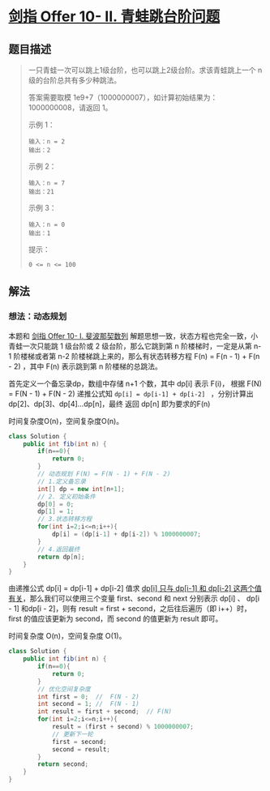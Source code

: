 # [剑指 Offer 10- II. 青蛙跳台阶问题](https://leetcode-cn.com/problems/qing-wa-tiao-tai-jie-wen-ti-lcof/)

## 题目描述

>一只青蛙一次可以跳上1级台阶，也可以跳上2级台阶。求该青蛙跳上一个 n 级的台阶总共有多少种跳法。
>
>答案需要取模 1e9+7（1000000007），如计算初始结果为：1000000008，请返回 1。
>
>示例 1：
>
>~~~
>输入：n = 2
>输出：2
>~~~
>
>示例 2：
>
>~~~
>输入：n = 7
>输出：21
>~~~
>
>示例 3：
>
>~~~
>输入：n = 0
>输出：1
>~~~
>
>提示：
>
>~~~
>0 <= n <= 100
>~~~

## 解法

### 想法：动态规划

本题和 [剑指 Offer 10- I. 斐波那契数列](https://github.com/SniperCoding/The_sword_refers_to_offer/blob/main/solution/%E5%89%91%E6%8C%87%20Offer%2010-%20I.%20%E6%96%90%E6%B3%A2%E9%82%A3%E5%A5%91%E6%95%B0%E5%88%97.md) 解题思想一致，状态方程也完全一致，小青蛙一次只能跳 1 级台阶或 2 级台阶，那么它跳到第 n 阶楼梯时，一定是从第 n-1 阶楼梯或者第 n-2 阶楼梯跳上来的，那么有状态转移方程 F(n) = F(n - 1) + F(n - 2) ，其中 F(n) 表示跳到第 n 阶楼梯的总跳法。

首先定义一个备忘录dp，数组中存储 n+1 个数，其中 dp[i] 表示 F(i)， 根据 F(N) = F(N - 1) + F(N - 2) 递推公式知  `dp[i] = dp[i-1] + dp[i-2] ` ，分别计算出 dp[2]、dp[3]、dp[4]...dp[n]，最终 返回 dp[n] 即为要求的F(n)

时间复杂度O(n)，空间复杂度O(n)。

~~~java
class Solution {
    public int fib(int n) {
        if(n==0){
            return 0;
        }
        // 动态规划 F(N) = F(N - 1) + F(N - 2)
        // 1.定义备忘录
        int[] dp = new int[n+1];
        // 2. 定义初始条件
        dp[0] = 0;
        dp[1] = 1;
        // 3.状态转移方程
        for(int i=2;i<=n;i++){
            dp[i] = (dp[i-1] + dp[i-2]) % 1000000007;
        }
        // 4.返回最终
        return dp[n];
    }
}
~~~

由递推公式 dp[i] = dp[i-1] + dp[i-2] 值求 <u>dp[i] 只与 dp[i-1] 和 dp[i-2] 这两个值有关</u>，那么我们可以使用三个变量 first、second 和 next  分别表示  dp[i] 、 dp[i - 1] 和dp[i - 2]，则有 result = first + second，之后往后遍历（即 i++）时，first 的值应该更新为 second，而 second 的值更新为 result 即可。

时间复杂度 O(n)，空间复杂度 O(1)。

~~~java
class Solution {
    public int fib(int n) {
        if(n==0){
            return 0;
        }
        // 优化空间复杂度
        int first = 0;  //  F(N - 2)
        int second = 1; //  F(N - 1)
        int result = first + second;  // F(N)
        for(int i=2;i<=n;i++){
            result = (first + second) % 1000000007;
            // 更新下一轮
            first = second; 
            second = result;
        }
        return second;
    }
}
~~~

